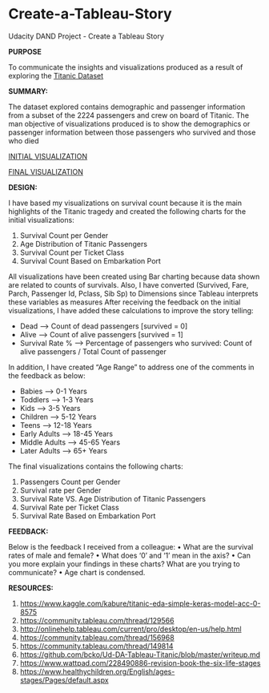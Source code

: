 # Create-a-Tableau-Story
Udacity DAND Project - Create a Tableau Story

**PURPOSE**

To communicate the insights and visualizations produced as a result of exploring the [Titanic Dataset](https://www.google.com/url?q=https://d17h27t6h515a5.cloudfront.net/topher/2017/October/59d54e6d_titanic-data/titanic-data.csv&sa=D&ust=1519634575074000&usg=AFQjCNEfgpLNpDICResCFGKm_1nYU3cDSw)


**SUMMARY:**

The dataset explored contains demographic and passenger information from a subset of the 2224 passengers and crew on board of Titanic. The man objective of visualizations produced is to show the demographics or passenger information between those passengers who survived and those who died

[INITIAL VISUALIZATION](https://public.tableau.com/views/TitanicSurvivalCount/Story1?:embed=y&:display_count=yes)

[FINAL VISUALIZATION](https://public.tableau.com/views/TitanicSurvival_Final/TitanicSurvivals_Final?:embed=y&:display_count=yes&publish=yes)

**DESIGN:**

I have based my visualizations on survival count because it is the main highlights of the Titanic tragedy and created the following charts for the initial visualizations:

1.	Survival Count per Gender
2.	Age Distribution of Titanic Passengers
3.	Survival Count per Ticket Class
4.	Survival Count Based on Embarkation Port

All visualizations have been created using Bar charting because data shown are related to counts of survivals. Also, I have converted (Survived, Fare, Parch, Passenger Id, Pclass, Sib Sp) to Dimensions since Tableau interprets these variables as measures
After receiving the feedback on the initial visualizations, I have added these calculations to improve the story telling:

- Dead --> Count of dead passengers [survived = 0]
- Alive	--> Count of alive passengers [survived = 1]
- Survival Rate % -->	Percentage of passengers who survived: Count of alive passengers / Total Count of passenger

In addition, I have created “Age Range” to address one of the comments in the feedback as below:

- Babies -->	0-1 Years
- Toddlers -->	1-3 Years
- Kids -->	3-5 Years
- Children -->	5-12 Years
- Teens	--> 12-18  Years
- Early Adults -->	18-45 Years
- Middle Adults -->	45-65 Years
- Later Adults -->	65+ Years

The final visualizations contains the following charts:

1.	Passengers Count per Gender
2.	Survival rate per Gender
3.	Survival Rate VS. Age Distribution of Titanic Passengers
4.	Survival Rate per Ticket Class
5.	Survival Rate Based on Embarkation Port

**FEEDBACK:**

Below is the feedback I received from a colleague:
•	What are the survival rates of male and female?
•	What does ‘0’ and ‘1’ mean in the axis?
•	Can you more explain your findings in these charts? What are you trying to communicate?
•	Age chart is condensed.

**RESOURCES:**

1.	https://www.kaggle.com/kabure/titanic-eda-simple-keras-model-acc-0-8575
2.	https://community.tableau.com/thread/129566
3.	http://onlinehelp.tableau.com/current/pro/desktop/en-us/help.html
4.	https://community.tableau.com/thread/156968
5.	https://community.tableau.com/thread/149814
6.	https://github.com/bcko/Ud-DA-Tableau-Titanic/blob/master/writeup.md
7.	https://www.wattpad.com/228490886-revision-book-the-six-life-stages
8.	https://www.healthychildren.org/English/ages-stages/Pages/default.aspx
